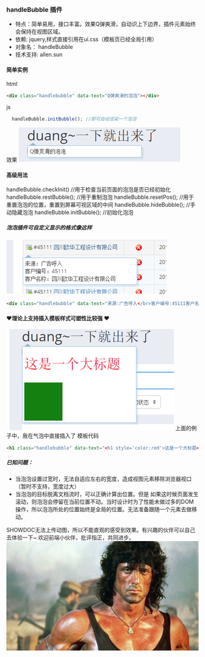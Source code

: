 ### handleBubble 插件

    
- 特点：简单易用，接口丰富。效果Q弹爽滑，自动识上下边界，插件元素始终会保持在视图区域。
- 依赖: jquery,样式直接引用在ui.css（模板页已经全局引用）
- 对象名： handleBubble
- 技术支持: allen.sun

#### 简单实例
html
```html
<div class="handlebubble" data-text="Q弹爽滑的泡泡"></div>
```

js
```javascript
  handleBubble.initBubble(); //即可自动渲染一个泡泡
```
效果
![](https://github.com/allensunjian/bubble/blob/master/imgLib/2019-10-16_153214.png)
#### 高级用法
handleBubble.checkInit() //用于检查当前页面的泡泡是否已经初始化
handleBubble.restBubble(); //用于重制泡泡
handleBubble.resetPos(); //用于重置泡泡的位置，重置到屏幕可视区域的中间
handleBubble.hideBubble(); //手动隐藏泡泡
handleBubble.initBubble(); //初始化泡泡

##### 泡泡插件可自定义显示的格式像这样
![](https://github.com/allensunjian/bubble/blob/master/imgLib/j.png)
```html
<div class="handlebubble" data-text="来源:广告呼入</br>客户编号:45111客户名称：四川XXXX设计有限公司"></div>
```
#### &hearts;理论上支持插入模板样式可塑性比较强 &hearts;
![](https://github.com/allensunjian/bubble/blob/master/imgLib/a.png)
上面的例子中，我在气泡中直接插入了 模板代码
```html
<h1 class="handlebubble" data-text="<h1 style='color:red'>这是一个大标题</h1></br><div style='width:100px;height:100px;background:green'></div>">duang~一下就出来了 </h1>
```
##### 已知问题：
- 当泡泡设置过宽时，无法自适应左右的宽度，造成视图元素移除浏览器视口（暂时不支持，宽度过大）
- 当泡泡的目标脱离文档流时，可以正确计算出位置。但是 如果这时候页面发生滚动，则泡泡会停留在当前位置不动。当时设计时为了性能未做过多的DOM操作，所以泡泡所处的位置始终是全局的位置。无法准备跟随一个元素去做移动。


SHOWDOC无法上传动图，所以不能直观的感受到效果。有兴趣的伙伴可以自己去体验一下~
欢迎前端小伙伴，批评指正，共同进步。
![](https://github.com/allensunjian/bubble/blob/master/imgLib/timg2.jpg)
